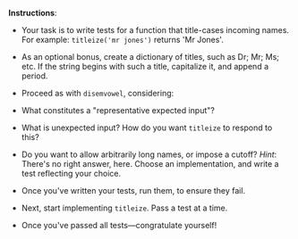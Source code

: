 **Instructions**:

  * Your task is to write tests for a function that title-cases incoming names. For example: `titleize('mr jones')` returns 'Mr Jones'.

  * As an optional bonus, create a dictionary of titles, such as Dr; Mr; Ms; etc. If the string begins with such a title, capitalize it, and append a period.

  * Proceed as with `disemvowel`, considering:

  * What constitutes a "representative expected input"?

  * What is unexpected input? How do you want `titleize` to respond to this?

  * Do you want to allow arbitrarily long names, or impose a cutoff? _Hint_: There's no right answer, here. Choose an implementation, and write a test reflecting your choice.

  * Once you've written your tests, run them, to ensure they fail.

  * Next, start implementing `titleize`. Pass a test at a time.

  * Once you've passed all tests—congratulate yourself!